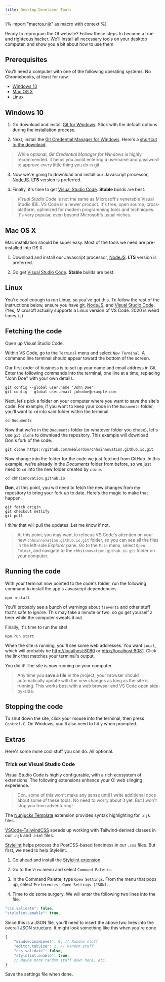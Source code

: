 ```yaml
---
title: Desktop Developer Tools
---
```

{% import "macros.njk" as macro with context %}

Ready to reprogram the OI website? Follow these steps to become a true and righteous hacker. We'll install all necessary tools on your desktop computer, and show you a bit about how to use them.

## Prerequisites

You'll need a computer with one of the following operating systems. No Chromebooks, at least for now.

* [Windows 10](#windows-10)
* [Mac OS X](#mac-os-x)
* [Linux](#linux)

## Windows 10

1. Go download and install [Git for Windows](https://gitforwindows.org/). Stick with the default options during the installation process.

2. Next, install the [Git Credential Manager for Windows](https://github.com/Microsoft/Git-Credential-Manager-for-Windows). Here's a [shortcut to the download](https://github.com/Microsoft/Git-Credential-Manager-for-Windows/releases/latest). 

> While optional, *Git Credential Manager for Windows* is highly recommended. It helps you avoid entering a username and password to approve every little thing you do in git.

3. Now we're going to download and install our Javascript processor, [NodeJS](https://nodejs.org/en/). **LTS** version is preferred.

4. Finally, it's time to get [Visual Studio Code](https://code.visualstudio.com/). **Stable** builds are best.

> *Visual Studio Code* is not the same as Microsoft's venerable Visual Studio IDE. VS Code is a newer product. It's free, open source, cross-platform, optimized for modern programming tools and techniques. It's very popular, even beyond Microsoft's usual niches.

## Mac OS X

Mac installation should be super easy. Most of the tools we need are pre-installed into OS X.

1. Download and install our Javascript processor, [NodeJS](https://nodejs.org/en/). **LTS** version is preferred.

2. Go get [Visual Studio Code](https://code.visualstudio.com/). **Stable** builds are best.

## Linux 

You're cool enough to run Linux, so you've got this. To follow the rest of the instructions below, ensure you have [git](https://git-scm.com/), [NodeJS](https://nodejs.org/en/), and [Visual Studio Code](https://code.visualstudio.com/). (Yes, Microsoft actually supports a Linux version of VS Code. 2020 is weird times.) ;)

## Fetching the code

Open up Visual Studio Code. 

Within VS Code, go to the `Terminal` menu and select `New Terminal`. A command line terminal should appear toward the bottom of the screen.

Our first order of business is to set up your name and email address in Git. Enter the following commands into the terminal, one line at a time, replacing "John Doe" with your own details.

``` shell
git config --global user.name "John Doe"
git config --global user.email johndoe@example.com
```

Next, let's pick a folder on your computer where you want to save the site's code. For example, if you want to keep your code in the `Documents` folder, you'll want to `cd` into said folder within the terminal. 

``` shell
cd Documents
```

Now that we're in the `Documents` folder (or whatever folder you chose), let's use `git clone` to download the repository. This example will download Don's fork of the code.

``` shell
git clone https://github.com/mealordon/chhsinnovation.github.io.git
```

Now change into the folder for the code we just fetched from GitHub. In this example, we're already in the *Documents* folder from before, so we just need to `cd` into the new folder created by `clone`.

``` shell
cd chhsinnovation.github.io
```

**Don**, at this point, you will need to fetch the new changes from my repository to bring your fork up to date. Here's the magic to make that happen. 

``` shell
git fetch origin
git checkout netlify
git pull
```

I *think* that will pull the updates. Let me know if not. 

> At this point, you may want to refocus VS Code's attention on your new `chhsinnovation.github.io.git` folder, so you can see all the files in the left-side *Explorer* pane. Go to the `File` menu, select `Open Folder`, and navigate to the `chhsinnovation.github.io.git` folder on your computer.

## Running the code

With your terminal now pointed to the code's folder, run the following command to install the app's Javascript dependencies.

``` shell
npm install
```

You'll probably see a bunch of warnings about `fsevents` and other stuff that's safe to ignore. This may take a minute or two, so go get yourself a beer while the computer sweats it out.

Finally, it's time to run the site!

``` shell
npm run start
```

When the site is running, you'll see some web addresses. You want `Local`, which will probably be [http://localhost:8080](http://localhost:8080) or [http://localhost:8081](http://localhost:8081). Click the link that matches your terminal's output.

You did it! The site is now running on your computer.

> Any time you **save a file** in the project, your browser should automatically update with the new changes as long as the site is running. This works best with a web browser and VS Code open side-by-side.

## Stopping the code

To shut down the site, click your mouse into the terminal, then press `Control-C`. On Windows, you'll also need to hit `y` when prompted.

## Extras

Here's some more cool stuff you can do. All optional.

### Trick out Visual Studio Code

Visual Studio Code is highly configurable, with a rich ecosystem of extensions. The following extensions enhance your OI web slinging experience.

> Don, some of this won't make any sense until I write additional docs about some of these tools. No need to worry about it yet. But I won't stop you from adventuring!

The [Nunjucks Template](https://marketplace.visualstudio.com/items?itemName=eseom.nunjucks-template#overview) extension provides syntax highlighting for `.njk` files.

[VSCode-TailwindCSS](https://marketplace.visualstudio.com/items?itemName=bradlc.vscode-tailwindcss) speeds up working with Tailwind-derived classes in our `.njk` and `.html` files.

[Stylelint](https://marketplace.visualstudio.com/items?itemName=stylelint.vscode-stylelint) helps process the PostCSS-based fanciness in our `.css` files. But first, we need to help Stylelint.

1. Go ahead and install the [Stylelint extension](https://marketplace.visualstudio.com/items?itemName=stylelint.vscode-stylelint).

2. Go to the `View` menu and select `Command Palette`.

3. In the Command Palette, type `Open Settings`. From the menu that pops up, select `Preferences: Open Settings (JSON)`.

4. Time to do some surgery. We will enter the following two lines into the file.

``` js
"css.validate": false, 
"stylelint.enable": true, 
```

Since this is a JSON file, you'll need to insert the above two lines into the overall JSON structure. It might look something like this when you're done.

``` js
{
    "window.zoomLevel": 0, // Random stuff
    "editor.tabSize": 2, // Random stuff
    "css.validate": false,
    "stylelint.enable": true,
    // Maybe more random stuff down here, etc.
}
```

Save the settings file when done.